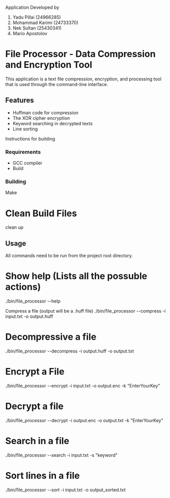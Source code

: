 Application Developed by
1. Yadu Pillai (24966285)
2. Mohammad Karimi (24733370)
3. Nek Sultan (25430341)
4. Mario Apostolov

# File Processor - Data Compression and Encryption Tool

This application is a text file compression, encryption, and processing tool that is used through the command-line interface.

## Features

- Huffman code for compression
- The XOR cipher encryption
- Keyword searching in decrypted texts
- Line sorting

Instructions for building

### Requirements
- GCC compiler
- Build

### Building
Make


# Clean Build Files
clean up


## Usage
All commands need to be run from the project root directory.

# Show help (Lists all the possuble actions)
./bin/file_processor --help

Compress a file (output will be a .huff file)
./bin/file_processor --compress -i input.txt -o output.huff

# Decompressive a file
./bin/file_processor --decompress -i output.huff -o output.txt

# Encrypt a File
./bin/file_processor --encrypt -i input.txt -o output.enc -k "EnterYourKey"

# Decrypt a file
./bin/file_processor --decrypt -i output.enc -o output.txt -k "EnterYourKey"

# Search in a file
./bin/file_processor --search -i input.txt -s "keyword"

# Sort lines in a file
./bin/file_processor --sort -i input.txt -o output_sorted.txt
